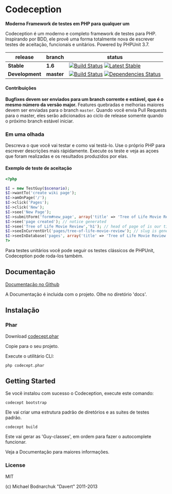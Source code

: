 # Codeception

**Moderno Framework de testes em PHP para qualquer um**


Codeception é um moderno e completo framework de testes para PHP.
Inspirando por BDD, ele provê uma forma totalmente nova de escrever testes de aceitação, funcionais e unitários. Powered by PHPUnit 3.7.


| release |  branch  |  status  |
| ------- | -------- | -------- |
| **Stable** | **1.6** | [![Build Status](https://secure.travis-ci.org/Codeception/Codeception.png?branch=1.6)](http://travis-ci.org/Codeception/Codeception) [![Latest Stable](https://poser.pugx.org/Codeception/Codeception/version.png)](https://packagist.org/packages/Codeception/Codeception)
| **Development** | **master** | [![Build Status](https://secure.travis-ci.org/Codeception/Codeception.png?branch=master)](http://travis-ci.org/Codeception/Codeception) [![Dependencies Status](https://d2xishtp1ojlk0.cloudfront.net/d/2880469)](http://depending.in/Codeception/Codeception)


#### Contribuições

**Bugfixes devem ser enviados para um branch corrente e estável, que é o mesmo número da versão major.**
Features quebradas e melhorias maiores devem ser enviadas para o branch `master`.
Quando você envia Pull Requests para o master, eles serão adicionados ao ciclo de release somente quando o próximo branch estável iniciar.

### Em uma olhada

Descreva o que você vai testar e como vai testá-lo. Use o próprio PHP para escrever descrições mais rápidamente.
Execute os teste e veja as açoes que foram realizadas e os resultados produzidos por elas.

#### Exemplo de teste de aceitação

``` php
<?php

$I = new TestGuy($scenario);
$I->wantTo('create wiki page');
$I->amOnPage('/');
$I->click('Pages');
$I->click('New');
$I->see('New Page');
$I->submitForm('form#new_page', array('title' => 'Tree of Life Movie Review','body' => "Next time don't let Hollywood create art-house!"));
$I->see('page created'); // notice generated
$I->see('Tree of Life Movie Review','h1'); // head of page of is our title
$I->seeInCurrentUrl('pages/tree-of-life-movie-review'); // slug is generated
$I->seeInDatabase('pages', array('title' => 'Tree of Life Movie Review')); // data is stored in database
?>
```

Para testes unitários você pode seguir os testes clássicos de PHPUnit, Codeception pode roda-los também.

## Documentação

[Documentação no Github](https://github.com/Codeception/Codeception/tree/master/docs)

A Documentação é incluida com o projeto. Olhe no diretório 'docs'.

## Instalação

### Phar

Download [codecept.phar](https://github.com/Codeception/Codeception/raw/master/package/codecept.phar)

Copie para o seu projeto.

Execute o utilitário CLI:

```
php codecept.phar
```

## Getting Started

Se você instalou com sucesso o Codeception, execute este comando:

```
codecept bootstrap
```

Ele vai criar uma estrutura padrão de diretórios e as suites de testes padrão.

```
codecept build
```

Este vai gerar as 'Guy-classes', em ordem para fazer o autocomplete funcionar.

Veja a Documentação para maiores informações.

### License
MIT

(c) Michael Bodnarchuk "Davert"
2011-2013
